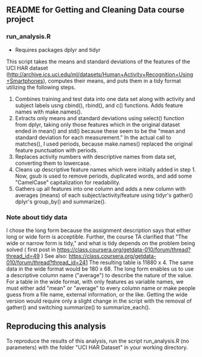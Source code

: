 README for Getting and Cleaning Data course project
----------------------------------------------------

### run_analysis.R

* Requires packages dplyr and tidyr

This script takes the means and standard deviations of the features of the UCI HAR dataset (http://archive.ics.uci.edu/ml/datasets/Human+Activity+Recognition+Using+Smartphones), computes their means, and puts them in a tidy format utilizing the following steps.

1. Combines training and test data into one data set along with activity and subject labels usng cbind(), rbind(), and c() functions. Adds feature names with make.names().
2. Extracts only means and standard deviations using select() function from dplyr, taking only those features which in the original dataset ended in mean() and std() because these seem to be the "mean and standard deviation for each measurement." In the actual call to matches(), I used periods, because make.names() replaced the original feature punctuation with periods.
3. Replaces activity numbers with descriptive names from data set, converting them to lowercase.
4. Cleans up descriptive feature names which were initially added in step 1. Now, gsub is used to remove periods, duplicated words, and add some "CamelCase" capitalization for readability.
5. Gathers up all features into one column and adds a new column with averages (means) of each subject/activity/feature using tidyr's gather() dplyr's group_by() and summarize().

### Note about tidy data
  I chose the long form because the assignment description says that either long or wide form is acceptible. Further, the course TA clarified that "The wide or narrow form is tidy," and what is tidy depends on the problem being solved ( first post in https://class.coursera.org/getdata-010/forum/thread?thread_id=49 ) See also: https://class.coursera.org/getdata-010/forum/thread?thread_id=241
  The resulting table is 11880 x 4. The same data in the wide format would be 180 x 68. 
  The long form enables us to use a descriptive column name ("average") to describe the nature of the value. For a table in the wide format, with only features as variable names, we must either add "mean" or "average" to every column name or make people guess from a file name, external information, or the like.
  Getting the wide version would require only a slight change in the script with the removal of gather() and switching summarize() to summarize_each().

## Reproducing this analysis
To reproduce the results of this analysis, run the script run_analysis.R (no parameters) with the folder "UCI HAR Dataset" in your working directory.
